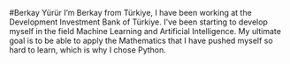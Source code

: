 
#Berkay Yürür
I’m Berkay from Türkiye, I have been working at the Development Investment Bank of Türkiye. I've been starting to develop myself in the field Machine Learning and Artificial Intelligence. My ultimate goal is to be able to apply the Mathematics that I have pushed myself so hard to learn, which is why I chose Python.
